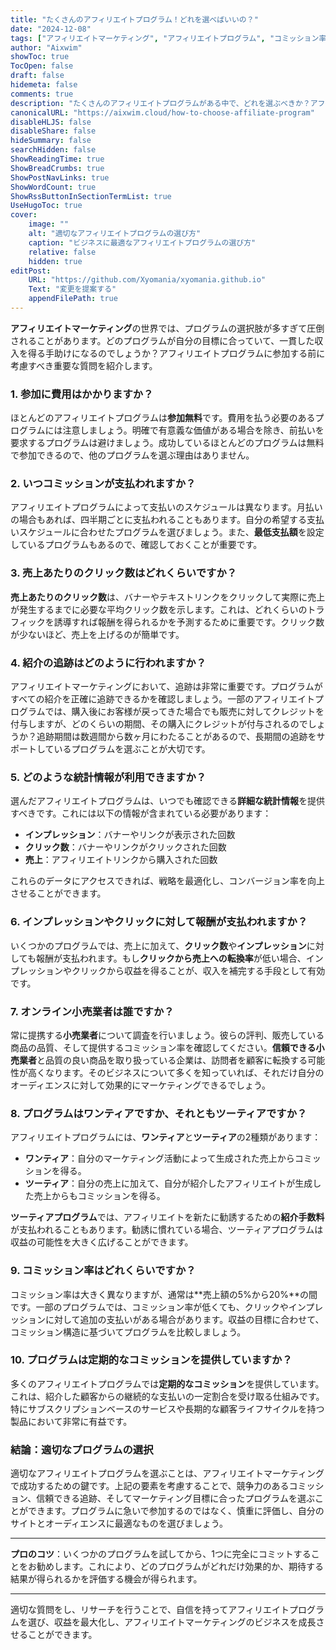 ```yaml
---
title: "たくさんのアフィリエイトプログラム！どれを選べばいいの？"
date: "2024-12-08"
tags: ["アフィリエイトマーケティング", "アフィリエイトプログラム", "コミッション率", "プログラム選択"]
author: "Aixwim"
showToc: true
TocOpen: false
draft: false
hidemeta: false
comments: true
description: "たくさんのアフィリエイトプログラムがある中で、どれを選ぶべきか？アフィリエイトプログラムに参加する前に、収益を最大化するために考慮すべき重要な要素を学びましょう。"
canonicalURL: "https://aixwim.cloud/how-to-choose-affiliate-program"
disableHLJS: false
disableShare: false
hideSummary: false
searchHidden: false
ShowReadingTime: true
ShowBreadCrumbs: true
ShowPostNavLinks: true
ShowWordCount: true
ShowRssButtonInSectionTermList: true
UseHugoToc: true
cover:
    image: ""
    alt: "適切なアフィリエイトプログラムの選び方"
    caption: "ビジネスに最適なアフィリエイトプログラムの選び方"
    relative: false
    hidden: true
editPost:
    URL: "https://github.com/Xyomania/xyomania.github.io"
    Text: "変更を提案する"
    appendFilePath: true
---
```


**アフィリエイトマーケティング**の世界では、プログラムの選択肢が多すぎて圧倒されることがあります。どのプログラムが自分の目標に合っていて、一貫した収入を得る手助けになるのでしょうか？アフィリエイトプログラムに参加する前に考慮すべき重要な質問を紹介します。

### 1. **参加に費用はかかりますか？**

ほとんどのアフィリエイトプログラムは**参加無料**です。費用を払う必要のあるプログラムには注意しましょう。明確で有意義な価値がある場合を除き、前払いを要求するプログラムは避けましょう。成功しているほとんどのプログラムは無料で参加できるので、他のプログラムを選ぶ理由はありません。

### 2. **いつコミッションが支払われますか？**

アフィリエイトプログラムによって支払いのスケジュールは異なります。月払いの場合もあれば、四半期ごとに支払われることもあります。自分の希望する支払いスケジュールに合わせたプログラムを選びましょう。また、**最低支払額**を設定しているプログラムもあるので、確認しておくことが重要です。

### 3. **売上あたりのクリック数はどれくらいですか？**

**売上あたりのクリック数**は、バナーやテキストリンクをクリックして実際に売上が発生するまでに必要な平均クリック数を示します。これは、どれくらいのトラフィックを誘導すれば報酬を得られるかを予測するために重要です。クリック数が少ないほど、売上を上げるのが簡単です。

### 4. **紹介の追跡はどのように行われますか？**

アフィリエイトマーケティングにおいて、追跡は非常に重要です。プログラムがすべての紹介を正確に追跡できるかを確認しましょう。一部のアフィリエイトプログラムでは、購入後にお客様が戻ってきた場合でも販売に対してクレジットを付与しますが、どのくらいの期間、その購入にクレジットが付与されるのでしょうか？追跡期間は数週間から数ヶ月にわたることがあるので、長期間の追跡をサポートしているプログラムを選ぶことが大切です。

### 5. **どのような統計情報が利用できますか？**

選んだアフィリエイトプログラムは、いつでも確認できる**詳細な統計情報**を提供すべきです。これには以下の情報が含まれている必要があります：

- **インプレッション**：バナーやリンクが表示された回数
- **クリック数**：バナーやリンクがクリックされた回数
- **売上**：アフィリエイトリンクから購入された回数

これらのデータにアクセスできれば、戦略を最適化し、コンバージョン率を向上させることができます。

### 6. **インプレッションやクリックに対して報酬が支払われますか？**

いくつかのプログラムでは、売上に加えて、**クリック数**や**インプレッション**に対しても報酬が支払われます。もし**クリックから売上への転換率**が低い場合、インプレッションやクリックから収益を得ることが、収入を補完する手段として有効です。

### 7. **オンライン小売業者は誰ですか？**

常に提携する**小売業者**について調査を行いましょう。彼らの評判、販売している商品の品質、そして提供するコミッション率を確認してください。**信頼できる小売業者**と品質の良い商品を取り扱っている企業は、訪問者を顧客に転換する可能性が高くなります。そのビジネスについて多くを知っていれば、それだけ自分のオーディエンスに対して効果的にマーケティングできるでしょう。

### 8. **プログラムはワンティアですか、それともツーティアですか？**

アフィリエイトプログラムには、**ワンティア**と**ツーティア**の2種類があります：

- **ワンティア**：自分のマーケティング活動によって生成された売上からコミッションを得る。
- **ツーティア**：自分の売上に加えて、自分が紹介したアフィリエイトが生成した売上からもコミッションを得る。

**ツーティアプログラム**では、アフィリエイトを新たに勧誘するための**紹介手数料**が支払われることもあります。勧誘に慣れている場合、ツーティアプログラムは収益の可能性を大きく広げることができます。

### 9. **コミッション率はどれくらいですか？**

コミッション率は大きく異なりますが、通常は**売上額の5%から20%**の間です。一部のプログラムでは、コミッション率が低くても、クリックやインプレッションに対して追加の支払いがある場合があります。収益の目標に合わせて、コミッション構造に基づいてプログラムを比較しましょう。

### 10. **プログラムは定期的なコミッションを提供していますか？**

多くのアフィリエイトプログラムでは**定期的なコミッション**を提供しています。これは、紹介した顧客からの継続的な支払いの一定割合を受け取る仕組みです。特にサブスクリプションベースのサービスや長期的な顧客ライフサイクルを持つ製品において非常に有益です。

### 結論：適切なプログラムの選択

適切なアフィリエイトプログラムを選ぶことは、アフィリエイトマーケティングで成功するための鍵です。上記の要素を考慮することで、競争力のあるコミッション、信頼できる追跡、そしてマーケティング目標に合ったプログラムを選ぶことができます。プログラムに急いで参加するのではなく、慎重に評価し、自分のサイトとオーディエンスに最適なものを選びましょう。

---

**プロのコツ**：いくつかのプログラムを試してから、1つに完全にコミットすることをお勧めします。これにより、どのプログラムがどれだけ効果的か、期待する結果が得られるかを評価する機会が得られます。

---

適切な質問をし、リサーチを行うことで、自信を持ってアフィリエイトプログラムを選び、収益を最大化し、アフィリエイトマーケティングのビジネスを成長させることができます。
